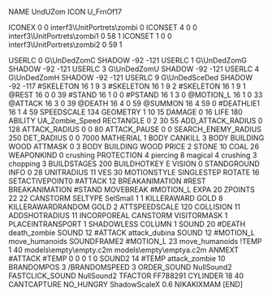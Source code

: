 NAME 			UndUZom
ICON 			U_FrnOf17

ICONEX 0 0 interf3\UnitPortrets\zombi 0
ICONSET 4 0 0 interf3\UnitPortrets\zombi1 0 58 1
ICONSET 1 0 0 interf3\UnitPortrets\zombi2 0 59 1

USERLC 			0 G\UnDedZomC SHADOW -92 -121
USERLC 			1 G\UnDedZomG SHADOW -92 -121
USERLC 			3 G\UnDedZomU SHADOW -92 -121
USERLC 			4 G\UnDedZomH SHADOW -92 -121
USERLC 			9 G\UnDedSceDed SHADOW -92 -117
#SKELETON               16 1 9 3
#SKELETON               16 1 9 2
#SKELETON               16 1 9 1
@REST     		16 0 0 39
#STAND    		16 1 0 0
#PSTAND   		16 1 3 0
@MOTION_L 		16 1 0 33
@ATTACK   		16 3 0 39
@DEATH 			16 4 0 59
@SUMMON 			16 4 59 0 
#DEATHLIE1 		16 1 4 59
SPEEDSCALE 134
GEOMETRY 		1 10 15
DAMAGE   		0 16
LIFE     		180
ABILITY UA_Zombie_Speed
RECTANGLE 		0 2 30 55
ADD_ATTACK_RADIUS 	0 128
ATTACK_RADIUS 		0 0 80
ATTACK_PAUSE 		0 0
SEARCH_ENEMY_RADIUS 	250
DET_RADIUS 		0 0 7000
MATHERIAL 		1 BODY
CANKILL 3 BODY BUILDING WOOD
ATTMASK 0 3 BODY BUILDING WOOD
PRICE 			2 STONE 10 COAL 26
WEAPONKIND 		0 crushing
PROTECTION 		4 piercing 8 magical 4 crushing 3 chopping 3
BUILDSTAGES 		200
BUILDHOTKEY		E
VISION 			0
STANDGROUND
INFO 			0 28
UNITRADIUS 		11
VES 			30
MOTIONSTYLE 		SINGLESTEP
ROTATE 			16
SETACTIVEPOINT0 	#ATTACK 12 
BREAKANIMATION 		#REST
BREAKANIMATION 		#STAND
MOVEBREAK 		#MOTION_L
EXPA 			20
ZPOINTS	22 22
CANSTORM
SELTYPE SelSmall 1 1
KILLERAWARD             GOLD 8
KILLERAWARDRANDOM       GOLD 2
ATTSPEEDSCALE 120
COLLISION 11
ADDSHOTRADIUS 11
INCORPOREAL
CANSTORM
VISITORMASK 1
PLACEINTRANSPORT 1
SHADOWLESS
COLUMN 1
SOUND 20 #DEATH death_zombie
SOUND 12 #ATTACK attack_dubina
SOUND 12 #MOTION_L move_humanoids
SOUNDFRAME2 #MOTION_L 23 move_humanoids
!TEMP  1 40 models\empty\empty.c2m models\empty\emptya.c2m
ANMEXT #ATTACK #TEMP 0 0 0 1 0
SOUND2 14 #TEMP attack_zombie 10
BRANDOMPOS 3
/BRANDOMSPEED 3
ORDER_SOUND NullSound2
FASTCLICK_SOUND NullSound2
TFACTOR FF788291
CYLINDER 18 40
CANTCAPTURE
NO_HUNGRY
ShadowScaleX 0.6
NIKAKIXMAM
[END]
